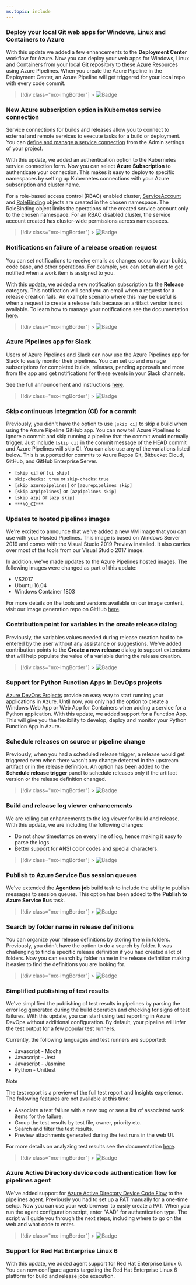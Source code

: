 ```yaml
---
ms.topic: include
---
```


### Deploy your local Git web apps for Windows, Linux and Containers to Azure

With this update we added a few enhancements to the **Deployment Center** workflow for Azure. Now you can deploy your web apps for Windows, Linux and Containers from your local Git repository to these Azure Resources using Azure Pipelines. When you create the Azure Pipeline in the Deployment Center, an Azure Pipeline will get triggered for your local repo with every code commit.

> [!div class="mx-imgBorder"] > ![Badge](../../media/148_13.png)

### New Azure subscription option in Kubernetes service connection

Service connections for builds and releases allow you to connect to external and remote services to execute tasks for a build or deployment. You can [define and manage a service connection](https://docs.microsoft.com/azure/devops/pipelines/library/service-endpoints?view=azure-devops#create-a-service-connection) from the Admin settings of your project.

With this update, we added an authentication option to the Kubernetes service connection form. Now you can select **Azure Subscription** to authenticate your connection. This makes it easy to deploy to specific namespaces by setting up Kubernetes connections with your Azure subscription and cluster name.

For a role-based access control (RBAC) enabled cluster, [ServiceAccount](https://kubernetes.io/docs/tasks/configure-pod-container/configure-service-account/) and [RoleBinding](https://kubernetes.io/docs/reference/access-authn-authz/rbac/#rolebinding-and-clusterrolebinding) objects are created in the chosen namespace. The RoleBinding object limits the operations of the created service account only to the chosen namespace. For an RBAC disabled cluster, the service account created has cluster-wide permissions across namespaces.

> [!div class="mx-imgBorder"] > ![Badge](../../media/148_09.png)

### Notifications on failure of a release creation request

You can set notifications to receive emails as changes occur to your builds, code base, and other operations. For example, you can set an alert to get notified when a work item is assigned to you.

With this update, we added a new notification subscription to the **Release** category. This notification will send you an email when a request for a release creation fails. An example scenario where this may be useful is when a request to create a release fails because an artifact version is not available.
To learn how to manage your notifications see the documentation [here](https://docs.microsoft.com/azure/devops/notifications/howto-manage-personal-notifications?view=azure-devops).

> [!div class="mx-imgBorder"] > ![Badge](../../media/148_02.png)

### Azure Pipelines app for Slack

Users of Azure Pipelines and Slack can now use the Azure Pipelines app for Slack to easily monitor their pipelines. You can set up and manage subscriptions for completed builds, releases, pending approvals and more from the app and get notifications for these events in your Slack channels.

See the full announcement and instructions [here](https://devblogs.microsoft.com/devops/announcing-launch-of-azure-pipelines-app-for-slack/).

> [!div class="mx-imgBorder"] > ![Badge](../../media/148_05.png)

### Skip continuous integration (CI) for a commit

Previously, you didn't have the option to use `[skip ci]` to skip a build when using the Azure Pipeline GitHub app. You can now tell Azure Pipelines to ignore a commit and skip running a pipeline that the commit would normally trigger. Just include `[skip ci]` in the commit message of the HEAD commit and Azure Pipelines will skip CI. You can also use any of the variations listed below. This is supported for commits to Azure Repos Git, Bitbucket Cloud, GitHub, and GitHub Enterprise Server.

* `[skip ci]` or `[ci skip]`
* `skip-checks: true` or `skip-checks:true`
* `[skip azurepipelines]` or `[azurepipelines skip]`
* `[skip azpipelines]` or `[azpipelines skip]`
* `[skip azp]` or `[azp skip]`
* `***NO_CI***`

### Updates to hosted pipelines images

We're excited to announce that we've added a new VM image that you can use with your Hosted Pipelines. This image is based on Windows Server 2019 and comes with the Visual Studio 2019 Preview installed. It also carries over most of the tools from our Visual Studio 2017 image.

In addition, we've made updates to the Azure Pipelines hosted images. The following images were changed as part of this update:

* VS2017
* Ubuntu 16.04
* Windows Container 1803

For more details on the tools and versions available on our image content, visit our image generation repo on GitHub [here](https://github.com/Microsoft/azure-pipelines-image-generation).

### Contribution point for variables in the create release dialog

Previously, the variables values needed during release creation had to be entered by the user without any assistance or suggestions. We've added contribution points to the **Create a new release** dialog to support extensions that will help populate the value of a variable during the release creation.

> [!div class="mx-imgBorder"] > ![Badge](../../media/148_01.png)

### Support for Python Function Apps in DevOps projects

[Azure DevOps Projects](https://docs.microsoft.com/azure/devops-project/) provide an easy way to start running your applications in Azure. Until now, you only had the option to create a Windows Web App or Web App for Containers when adding a service for a Python application. With this update, we added support for a Function App. This will give you the flexibility to develop, deploy and monitor your Python Function App in Azure.

### Schedule releases on source or pipeline change

Previously, when you had a scheduled release trigger, a release would get triggered even when there wasn't any change detected in the upstream artifact or in the release definition. An option has been added to the **Schedule release trigger** panel to schedule releases only if the artifact version or the release definition changed.

> [!div class="mx-imgBorder"] > ![Badge](../../media/148_07.png)

### Build and release log viewer enhancements

We are rolling out enhancements to the log viewer for build and release. With this update, we are including the following changes:

* Do not show timestamps on every line of log, hence making it easy to parse the logs.
* Better support for ANSI color codes and special characters.

> [!div class="mx-imgBorder"] > ![Badge](../../media/148_14.png)

### Publish to Azure Service Bus session queues

We've extended the **Agentless job** build task to include the ability to publish messages to session queues. This option has been added to the **Publish to Azure Service Bus** task.

> [!div class="mx-imgBorder"] > ![Badge](../../media/148_08.png)

### Search by folder name in release definitions

You can organize your release definitions by storing them in folders. Previously, you didn't have the option to do a search by folder. It was challenging to find a specific release definition if you had created a lot of folders. Now you can search by folder name in the release definition making it easier to find the definitions you are looking for.

> [!div class="mx-imgBorder"] > ![Badge](../../media/148_10.png)

### Simplified publishing of test results

We've simplified the publishing of test results in pipelines by parsing the error log generated during the build operation and checking for signs of test failures. With this update, you can start using test reporting in Azure DevOps without additional configuration.
By default, your pipeline will infer the test output for a few popular test runners.

Currently, the following languages and test runners are supported:

* Javascript - Mocha
* Javascript - Jest
* Javascript - Jasmine
* Python - Unittest

> [!NOTE]
> The test report is a preview of the full test report and Insights experience. The following features are not available at this time:
>
> * Associate a test failure with a new bug or see a list of associated work items for the failure.
> * Group the test results by test file, owner, priority etc.
> * Search and filter the test results.
> * Preview attachments generated during the test runs in the web UI.

For more details on analyzing test results see the documentation [here](https://docs.microsoft.com/azure/devops/pipelines/test/test-analytics?view=azure-devops).

> [!div class="mx-imgBorder"] > ![Badge](../../media/148_11.png)

### Azure Active Directory device code authentication flow for pipelines agent

We've added support for [Azure Active Directory Device Code Flow](https://github.com/AzureAD/microsoft-authentication-library-for-dotnet/wiki/Device-Code-Flow) to the pipelines agent. Previously you had to set up a PAT manually for a one-time setup. Now you can use your web browser to easily create a PAT.
When you run the agent configuration script, enter "AAD" for authentication type. The script will guide you through the next steps, including where to go on the web and what code to enter.

> [!div class="mx-imgBorder"] > ![Badge](../../media/148_12.png)

### Support for Red Hat Enterprise Linux 6

With this update, we added agent support for Red Hat Enterprise Linux 6. You can now configure agents targeting the Red Hat Enterprise Linux 6 platform for build and release jobs execution.
